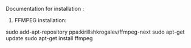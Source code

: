 Documentation for installation :

1) FFMPEG installation:

sudo add-apt-repository ppa:kirillshkrogalev/ffmpeg-next
sudo apt-get update
sudo apt-get install ffmpeg


